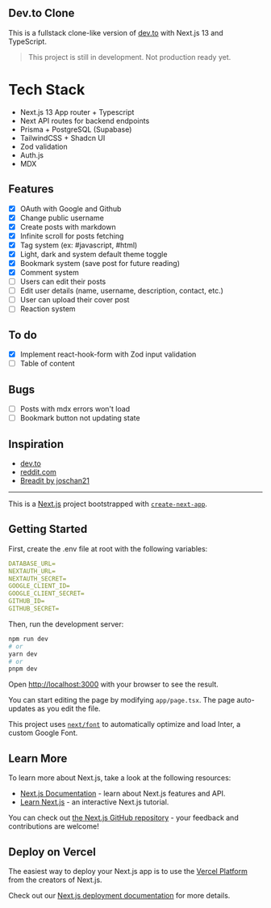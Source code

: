## Dev.to Clone
This is a fullstack clone-like version of [dev.to](https://dev.to) with Next.js 13 and TypeScript.

> This project is still in development. Not production ready yet.

# Tech Stack
* Next.js 13 App router + Typescript
* Next API routes for backend endpoints
* Prisma + PostgreSQL (Supabase)
* TailwindCSS + Shadcn UI
* Zod validation
* Auth.js
* MDX

## Features
- [x] OAuth with Google and Github
- [x] Change public username
- [x] Create posts with markdown
- [x] Infinite scroll for posts fetching
- [x] Tag system (ex: #javascript, #html)
- [x] Light, dark and system default theme toggle
- [x] Bookmark system (save post for future reading)
- [x] Comment system
- [ ] Users can edit their posts
- [ ] Edit user details (name, username, description, contact, etc.)
- [ ] User can upload their cover post
- [ ] Reaction system

## To do
- [x] Implement react-hook-form with Zod input validation
- [ ] Table of content

## Bugs
- [ ] Posts with mdx errors won't load
- [ ] Bookmark button not updating state

## Inspiration
* [dev.to](https://dev.to)
* [reddit.com](https://www.reddit.com/)
* [Breadit by joschan21](https://github.com/joschan21/breadit)

---

This is a [Next.js](https://nextjs.org/) project bootstrapped with [`create-next-app`](https://github.com/vercel/next.js/tree/canary/packages/create-next-app).

## Getting Started

First, create the .env file at root with the following variables:
```yaml
DATABASE_URL=
NEXTAUTH_URL=
NEXTAUTH_SECRET=
GOOGLE_CLIENT_ID=
GOOGLE_CLIENT_SECRET=
GITHUB_ID=
GITHUB_SECRET=
```

Then, run the development server:

```bash
npm run dev
# or
yarn dev
# or
pnpm dev
```

Open [http://localhost:3000](http://localhost:3000) with your browser to see the result.

You can start editing the page by modifying `app/page.tsx`. The page auto-updates as you edit the file.

This project uses [`next/font`](https://nextjs.org/docs/basic-features/font-optimization) to automatically optimize and load Inter, a custom Google Font.

## Learn More

To learn more about Next.js, take a look at the following resources:

- [Next.js Documentation](https://nextjs.org/docs) - learn about Next.js features and API.
- [Learn Next.js](https://nextjs.org/learn) - an interactive Next.js tutorial.

You can check out [the Next.js GitHub repository](https://github.com/vercel/next.js/) - your feedback and contributions are welcome!

## Deploy on Vercel

The easiest way to deploy your Next.js app is to use the [Vercel Platform](https://vercel.com/new?utm_medium=default-template&filter=next.js&utm_source=create-next-app&utm_campaign=create-next-app-readme) from the creators of Next.js.

Check out our [Next.js deployment documentation](https://nextjs.org/docs/deployment) for more details.
